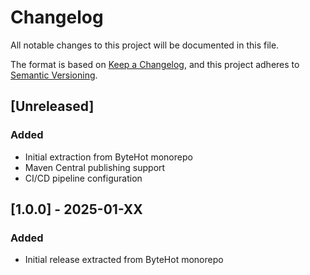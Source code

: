 # Changelog

All notable changes to this project will be documented in this file.

The format is based on [Keep a Changelog](https://keepachangelog.com/en/1.0.0/),
and this project adheres to [Semantic Versioning](https://semver.org/spec/v2.0.0.html).

## [Unreleased]

### Added
- Initial extraction from ByteHot monorepo
- Maven Central publishing support
- CI/CD pipeline configuration

## [1.0.0] - 2025-01-XX

### Added
- Initial release extracted from ByteHot monorepo
